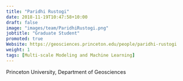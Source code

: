```yaml
---
title: "Paridhi Rustogi"
date: 2018-11-19T10:47:58+10:00
draft: false
image: "images/team/ParidhiRustogi.png"
jobtitle: "Graduate Student"
promoted: true
Website: https://geosciences.princeton.edu/people/paridhi-rustogi
weight: 1
tags: [Multi-scale Modeling and Machine Learning]
---
```



Princeton University, Department of Geosciences
